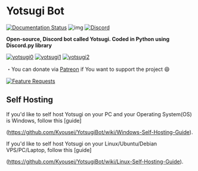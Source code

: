 # Yotsugi Bot
[![Documentation Status](https://readthedocs.org/projects/yotsugi-bot/badge/?version=latest)](http://yotsugibot.readthedocs.io/en/latest/?badge=latest)
![img](https://ci.appveyor.com/api/projects/status/gmu6b3ltc80hr3k9?svg=true)
[![Discord](https://discordapp.com/api/guilds/239669568061046785/widget.png)](https://discord.gg/Fj9uwmT)


**Open-source, Discord bot called Yotsugi. Coded in Python using Discord.py library**


[![yotsugi0](https://cdn.discordapp.com/attachments/328351969611874305/357905269209956352/InviteIt.png)](https://discordapp.com/oauth2/authorize?client_id=331766751765331969&scope=bot&permissions=66186303)
[![yotsugi1](https://cdn.discordapp.com/attachments/328351969611874305/357905283424583680/SupportServer.png)](https://discord.gg/Fj9uwmT)
[![yotsugi2](https://cdn.discordapp.com/attachments/328351969611874305/357905297685348353/Commands.png)](https://goo.gl/w6Aoag)




・You can donate via [Patreon](https://www.patreon.com/YotsugiBot) if You want to support the project 😄

[![Feature Requests](http://feathub.com/Kyousei/YotsugiBot?format=svg)](http://feathub.com/Kyousei/YotsugiBot)




## Self Hosting

If you'd like to self host Yotsugi on your PC and your Operating System(OS) is Windows, follow this [guide]

(https://github.com/Kyousei/YotsugiBot/wiki/Windows-Self-Hosting-Guide).


If you'd like to self host Yotsugi on your Linux/Ubuntu/Debian VPS/PC/Laptop, follow this [guide]

(https://github.com/Kyousei/YotsugiBot/wiki/Linux-Self-Hosting-Guide).
